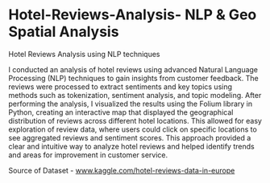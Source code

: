 # Hotel-Reviews-Analysis- NLP & Geo Spatial Analysis
Hotel Reviews Analysis using NLP techniques

I conducted an analysis of hotel reviews using advanced Natural Language Processing (NLP) techniques to gain insights from customer feedback. The reviews were processed to extract sentiments and key topics using methods such as tokenization, sentiment analysis, and topic modeling. After performing the analysis, I visualized the results using the Folium library in Python, creating an interactive map that displayed the geographical distribution of reviews across different hotel locations. This allowed for easy exploration of review data, where users could click on specific locations to see aggregated reviews and sentiment scores. This approach provided a clear and intuitive way to analyze hotel reviews and helped identify trends and areas for improvement in customer service.


Source of Dataset - www.kaggle.com/hotel-reviews-data-in-europe 

